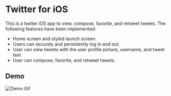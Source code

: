 # Twitter for iOS

This is a twitter iOS app to view, compose, favorite, and retweet tweets. The following features have been implemented:
* Home screen and styled launch screen.
* Users can securely and persistently log in and out.
* User can view tweets with the user profile picture, username, and tweet text.
* User can compose, favorite, and retweet tweets.

## Demo

![Demo Gif](https://media.giphy.com/media/ZRoO3PtfrIVVp1UKuP/giphy.gif)
